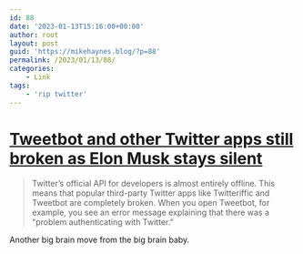 ```yaml
---
id: 88
date: '2023-01-13T15:16:00+00:00'
author: root
layout: post
guid: 'https://mikehaynes.blog/?p=88'
permalink: /2023/01/13/88/
categories:
    - Link
tags:
    - 'rip twitter'
---
```


# [Tweetbot and other Twitter apps still broken as Elon Musk stays silent](https://9to5mac.com/2023/01/13/tweetbot-twitter-apps-still-broken-elon-musk-api/)

> Twitter’s official API for developers is almost entirely offline. This means that popular third-party Twitter apps like Twitteriffic and Tweetbot are completely broken. When you open Tweetbot, for example, you see an error message explaining that there was a “problem authenticating with Twitter.”

Another big brain move from the big brain baby.